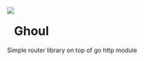 <div style="display:flex; flex-direction:row">
    <img src="https://cdn.pixabay.com/photo/2017/01/31/14/43/death-2024663_1280.png"/>
    <h1>Ghoul</h1>
</div>
 Simple router library on top of go http module
